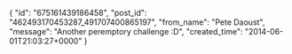  {
   "id": "675161439186458",
   "post_id": "462493170453287_491707400865197",
   "from_name": "Pete Daoust",
   "message": "Another peremptory challenge :D",
   "created_time": "2014-06-01T21:03:27+0000"
 }
